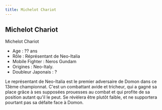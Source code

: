 ```yaml
---
title: Michelot Chariot
---
```


Michelot Chariot
----------------

Michelot Chariot   
- Age : ?? ans   
- Rôle : Réprésentant de Neo-Italia   
- Mobile Fighter : Neros Gundam   
- Origines : Neo-Italy.   
- Doubleur Japonais : ?   
  
Le représentant de Neo-Italia est le premier adversaire de Domon dans ce 13ème championnat. C'est un combattant avide et tricheur, qui a gagné sa place grâce à ses supposées prouesses au combat et qui profite de sa position autant qu'il le peut. Se révèlera être plutôt faible, et ne supportera pourtant pas sa défaite face à Domon.  
